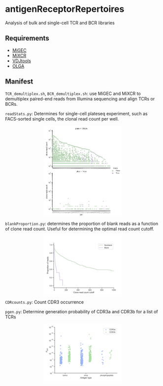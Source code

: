 # antigenReceptorRepertoires
Analysis of bulk and single-cell TCR and BCR libraries

## Requirements
- [MiGEC](https://migec.readthedocs.io/en/latest/index.html)
- [MiXCR](https://github.com/milaboratory/mixcr)
- [VDJtools](https://vdjtools-doc.readthedocs.io/en/master/#)
- [OLGA](https://github.com/statbiophys/OLGA)

## Manifest
`TCR_demultiplex.sh`, `BCR_demultiplex.sh`: use MiGEC and MiXCR to demultiplex paired-end reads from Illumina sequencing and align TCRs or BCRs.

`readStats.py`: Determines for single-cell plateseq experiment, such as FACS-sorted single cells, the clonal read count per well.
<p align="center">
<img src="well_counts.png" height=50% width=50%>
</p>

`blankProportion.py`: determines the proportion of blank reads as a function of clone read count. Useful for determining the optimal read count cutoff.
<p align="center">
<img src="proportionBlank_vs_reads.png" height=50% width=50%>
</p>

`CDRcounts.py`: Count CDR3 occurrence

`pgen.py`: Determine generation probability of CDR3a and CDR3b for a list of TCRs
<p align="center">
<img src="combo_TCR_Pgen_stripplot.png" height=50% width=50%>
</p>
